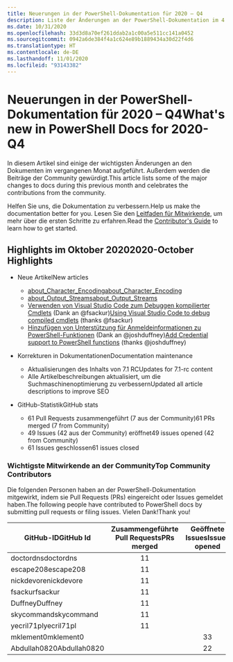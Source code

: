 ```yaml
---
title: Neuerungen in der PowerShell-Dokumentation für 2020 – Q4
description: Liste der Änderungen an der PowerShell-Dokumentation im 4. Quartal 2020
ms.date: 10/31/2020
ms.openlocfilehash: 33d3d8a70ef261ddab2a1c00a5e511cc141a0452
ms.sourcegitcommit: 0942a6de384f4a1c624e89b1889434a30d22f4d6
ms.translationtype: HT
ms.contentlocale: de-DE
ms.lasthandoff: 11/01/2020
ms.locfileid: "93143382"
---
```

# <a name="whats-new-in-powershell-docs-for-2020-q4"></a><span data-ttu-id="867d6-103">Neuerungen in der PowerShell-Dokumentation für 2020 – Q4</span><span class="sxs-lookup"><span data-stu-id="867d6-103">What's new in PowerShell Docs for 2020-Q4</span></span>

<span data-ttu-id="867d6-104">In diesem Artikel sind einige der wichtigsten Änderungen an den Dokumenten im vergangenen Monat aufgeführt. Außerdem werden die Beiträge der Community gewürdigt.</span><span class="sxs-lookup"><span data-stu-id="867d6-104">This article lists some of the major changes to docs during this previous month and celebrates the contributions from the community.</span></span>

<span data-ttu-id="867d6-105">Helfen Sie uns, die Dokumentation zu verbessern.</span><span class="sxs-lookup"><span data-stu-id="867d6-105">Help us make the documentation better for you.</span></span> <span data-ttu-id="867d6-106">Lesen Sie den [Leitfaden für Mitwirkende][contrib], um mehr über die ersten Schritte zu erfahren.</span><span class="sxs-lookup"><span data-stu-id="867d6-106">Read the [Contributor's Guide][contrib] to learn how to get started.</span></span>

<!-- Link references -->
[contrib]: contributing/overview.md
<!--------------------->

## <a name="2020-october-highlights"></a><span data-ttu-id="867d6-107">Highlights im Oktober 2020</span><span class="sxs-lookup"><span data-stu-id="867d6-107">2020-October Highlights</span></span>

- <span data-ttu-id="867d6-108">Neue Artikel</span><span class="sxs-lookup"><span data-stu-id="867d6-108">New articles</span></span>
  - [<span data-ttu-id="867d6-109">about_Character_Encoding</span><span class="sxs-lookup"><span data-stu-id="867d6-109">about_Character_Encoding</span></span>](/powershell/module/microsoft.powershell.core/about/about_character_encoding)
  - [<span data-ttu-id="867d6-110">about_Output_Streams</span><span class="sxs-lookup"><span data-stu-id="867d6-110">about_Output_Streams</span></span>](/powershell/module/microsoft.powershell.core/about/about_output_streams)
  - <span data-ttu-id="867d6-111">[Verwenden von Visual Studio Code zum Debuggen kompilierter Cmdlets](/powershell/scripting/dev-cross-plat/vscode/using-vscode-for-debugging-compiled-cmdlets) (Dank an @fsackur)</span><span class="sxs-lookup"><span data-stu-id="867d6-111">[Using Visual Studio Code to debug compiled cmdlets](/powershell/scripting/dev-cross-plat/vscode/using-vscode-for-debugging-compiled-cmdlets) (thanks @fsackur)</span></span>
  - <span data-ttu-id="867d6-112">[Hinzufügen von Unterstützung für Anmeldeinformationen zu PowerShell-Funktionen](/powershell/scripting/learn/deep-dives/add-credentials-to-powershell-functions) (Dank an @joshduffney)</span><span class="sxs-lookup"><span data-stu-id="867d6-112">[Add Credential support to PowerShell functions](/powershell/scripting/learn/deep-dives/add-credentials-to-powershell-functions) (thanks @joshduffney)</span></span>

- <span data-ttu-id="867d6-113">Korrekturen in Dokumentationen</span><span class="sxs-lookup"><span data-stu-id="867d6-113">Documentation maintenance</span></span>
  - <span data-ttu-id="867d6-114">Aktualisierungen des Inhalts von 7.1 RC</span><span class="sxs-lookup"><span data-stu-id="867d6-114">Updates for 7.1-rc content</span></span>
  - <span data-ttu-id="867d6-115">Alle Artikelbeschreibungen aktualisiert, um die Suchmaschinenoptimierung zu verbessern</span><span class="sxs-lookup"><span data-stu-id="867d6-115">Updated all article descriptions to improve SEO</span></span>

- <span data-ttu-id="867d6-116">GitHub-Statistik</span><span class="sxs-lookup"><span data-stu-id="867d6-116">GitHub stats</span></span>
  - <span data-ttu-id="867d6-117">61 Pull Requests zusammengeführt (7 aus der Community)</span><span class="sxs-lookup"><span data-stu-id="867d6-117">61 PRs merged (7 from Community)</span></span>
  - <span data-ttu-id="867d6-118">49 Issues (42 aus der Community) eröffnet</span><span class="sxs-lookup"><span data-stu-id="867d6-118">49 issues opened (42 from Community)</span></span>
  - <span data-ttu-id="867d6-119">61 Issues geschlossen</span><span class="sxs-lookup"><span data-stu-id="867d6-119">61 issues closed</span></span>

### <a name="top-community-contributors"></a><span data-ttu-id="867d6-120">Wichtigste Mitwirkende an der Community</span><span class="sxs-lookup"><span data-stu-id="867d6-120">Top Community Contributors</span></span>

<span data-ttu-id="867d6-121">Die folgenden Personen haben an der PowerShell-Dokumentation mitgewirkt, indem sie Pull Requests (PRs) eingereicht oder Issues gemeldet haben.</span><span class="sxs-lookup"><span data-stu-id="867d6-121">The following people have contributed to PowerShell docs by submitting pull requests or filing issues.</span></span> <span data-ttu-id="867d6-122">Vielen Dank!</span><span class="sxs-lookup"><span data-stu-id="867d6-122">Thank you!</span></span>

|  <span data-ttu-id="867d6-123">GitHub-ID</span><span class="sxs-lookup"><span data-stu-id="867d6-123">GitHub Id</span></span>   | <span data-ttu-id="867d6-124">Zusammengeführte Pull Requests</span><span class="sxs-lookup"><span data-stu-id="867d6-124">PRs merged</span></span> | <span data-ttu-id="867d6-125">Geöffnete Issues</span><span class="sxs-lookup"><span data-stu-id="867d6-125">Issues opened</span></span> |
| ------------ | :--------: | :-----------: |
| <span data-ttu-id="867d6-126">doctordns</span><span class="sxs-lookup"><span data-stu-id="867d6-126">doctordns</span></span>    |     <span data-ttu-id="867d6-127">1</span><span class="sxs-lookup"><span data-stu-id="867d6-127">1</span></span>      |               |
| <span data-ttu-id="867d6-128">escape208</span><span class="sxs-lookup"><span data-stu-id="867d6-128">escape208</span></span>    |     <span data-ttu-id="867d6-129">1</span><span class="sxs-lookup"><span data-stu-id="867d6-129">1</span></span>      |               |
| <span data-ttu-id="867d6-130">nickdevore</span><span class="sxs-lookup"><span data-stu-id="867d6-130">nickdevore</span></span>   |     <span data-ttu-id="867d6-131">1</span><span class="sxs-lookup"><span data-stu-id="867d6-131">1</span></span>      |               |
| <span data-ttu-id="867d6-132">fsackur</span><span class="sxs-lookup"><span data-stu-id="867d6-132">fsackur</span></span>      |     <span data-ttu-id="867d6-133">1</span><span class="sxs-lookup"><span data-stu-id="867d6-133">1</span></span>      |               |
| <span data-ttu-id="867d6-134">Duffney</span><span class="sxs-lookup"><span data-stu-id="867d6-134">Duffney</span></span>      |     <span data-ttu-id="867d6-135">1</span><span class="sxs-lookup"><span data-stu-id="867d6-135">1</span></span>      |               |
| <span data-ttu-id="867d6-136">skycommand</span><span class="sxs-lookup"><span data-stu-id="867d6-136">skycommand</span></span>   |     <span data-ttu-id="867d6-137">1</span><span class="sxs-lookup"><span data-stu-id="867d6-137">1</span></span>      |               |
| <span data-ttu-id="867d6-138">yecril71pl</span><span class="sxs-lookup"><span data-stu-id="867d6-138">yecril71pl</span></span>   |     <span data-ttu-id="867d6-139">1</span><span class="sxs-lookup"><span data-stu-id="867d6-139">1</span></span>      |               |
| <span data-ttu-id="867d6-140">mklement0</span><span class="sxs-lookup"><span data-stu-id="867d6-140">mklement0</span></span>    |            |       <span data-ttu-id="867d6-141">3</span><span class="sxs-lookup"><span data-stu-id="867d6-141">3</span></span>       |
| <span data-ttu-id="867d6-142">Abdullah0820</span><span class="sxs-lookup"><span data-stu-id="867d6-142">Abdullah0820</span></span> |            |       <span data-ttu-id="867d6-143">2</span><span class="sxs-lookup"><span data-stu-id="867d6-143">2</span></span>       |